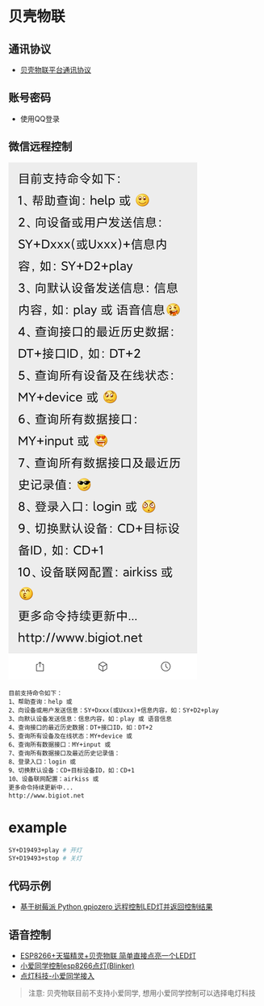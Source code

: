 # 贝壳物联

## 通讯协议
* [贝壳物联平台通讯协议](https://www.bigiot.net/help/1.html)

## 账号密码
* 使用QQ登录

## 微信远程控制

![image-20201009184623514](README.assets/image-20201009184623514.png)

```
目前支持命令如下：
1、帮助查询：help 或 
2、向设备或用户发送信息：SY+Dxxx(或Uxxx)+信息内容，如：SY+D2+play
3、向默认设备发送信息：信息内容，如：play 或 语音信息
4、查询接口的最近历史数据：DT+接口ID，如：DT+2
5、查询所有设备及在线状态：MY+device 或 
6、查询所有数据接口：MY+input 或 
7、查询所有数据接口及最近历史记录值：
8、登录入口：login 或 
9、切换默认设备：CD+目标设备ID，如：CD+1
10、设备联网配置：airkiss 或 
更多命令持续更新中...
http://www.bigiot.net
```

# example

```bash
SY+D19493+play # 开灯
SY+D19493+stop # 关灯
```

## 代码示例
* [基于树莓派 Python gpiozero 远程控制LED灯并返回控制结果](https://www.bigiot.net/help/26.html)

## 语音控制
* [ESP8266+天猫精灵+贝壳物联 简单直接点亮一个LED灯](https://blog.csdn.net/u010053463/article/details/99652606)
* [小爱同学控制esp8266点灯(Blinker)](https://www.jianshu.com/p/fbcd49573113)
* [点灯科技-小爱同学接入](https://www.diandeng.tech/doc/xiaoai)

> 注意: 贝壳物联目前不支持小爱同学, 想用小爱同学控制可以选择电灯科技
